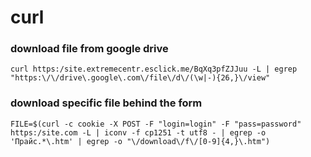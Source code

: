 curl
========================
### download file from google drive
	curl https:/site.extremecentr.esclick.me/BqXq3pfZJJuu -L | egrep "https:\/\/drive\.google\.com\/file\/d\/(\w|-){26,}\/view"

### download specific file behind the form

	FILE=$(curl -c cookie -X POST -F "login=login" -F "pass=password" https:/site.com -L | iconv -f cp1251 -t utf8 - | egrep -o 'Прайс.*\.htm' | egrep -o "\/download\/f\/[0-9]{4,}\.htm")